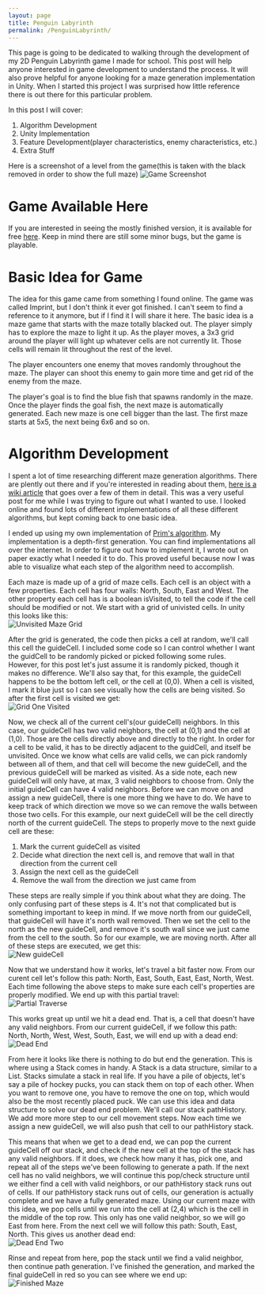 ```yaml
---
layout: page
title: Penguin Labyrinth
permalink: /PenguinLabyrinth/
---
```


This page is going to be dedicated to walking through the development of my 2D Penguin Labyrinth game I made for school. This post will help anyone interested in game development to understand the process. It will also prove helpful for anyone looking for a maze generation implementation in Unity. When I started this project I was surprised how little reference there is out there for this particular problem.

In this post I will cover:
1. Algorithm Development
2. Unity Implementation
3. Feature Development(player characteristics, enemy characteristics, etc.)
4. Extra Stuff

Here is a screenshot of a level from the game(this is taken with the black removed in order to show the full maze)
![Game Screenshot](images/MazeGame/FullGameScreenshot.png)


Game Available Here
===================

If you are interested in seeing the mostly finished version, it is available for free <a href="https://clydefrog04.github.io/Downloads" target="_blank">here</a>. Keep in mind there are still some minor bugs, but the game is playable.


Basic Idea for Game
===================

The idea for this game came from something I found online. The game was called Imprint, but I don't think it ever got finished. I can't seem to find a reference to it anymore, but if I find it I will share it here. The basic idea is a maze game that starts with the maze totally blacked out. The player simply has to explore the maze to light it up. As the player moves, a 3x3 grid around the player will light up whatever cells are not currently lit. Those cells will remain lit throughout the rest of the level. 

The player encounters one enemy that moves randomly throughout the maze. The player can shoot this enemy to gain more time and get rid of the enemy from the maze. 

The player's goal is to find the blue fish that spawns randomly in the maze. Once the player finds the goal fish, the next maze is automatically generated. Each new maze is one cell bigger than the last. The first maze starts at 5x5, the next being 6x6 and so on.


Algorithm Development
=====================

I spent a lot of time researching different maze generation algorithms. There are plently out there and if you're interested in reading about them, <a href="https://en.wikipedia.org/wiki/Maze_generation_algorithm" target="_blank">here is a wiki article</a> that goes over a few of them in detail. This was a very useful post for me while I was trying to figure out what I wanted to use. I looked online and found lots of different implementations of all these different algorithms, but kept coming back to one basic idea.

I ended up using my own implementation of <a href="https://en.wikipedia.org/wiki/Prim%27s_algorithm" target="_blank">Prim's algorithm</a>. My implementation is a depth-first generation. You can find implementations all over the internet. In order to figure out how to implement it, I wrote out on paper exactly what I needed it to do. This proved useful because now I was able to visualize what each step of the algorithm need to accomplish.

Each maze is made up of a grid of maze cells. Each cell is an object with a few properties. Each cell has four walls: North, South, East and West. The other property each cell has is a boolean isVisited, to tell the code if the cell should be modified or not. We start with a grid of univisted cells. In unity this looks like this:  
![Unvisited Maze Grid](images/MazeGame/BlankMazeGrid.png)

After the grid is generated, the code then picks a cell at random, we'll call this cell the guideCell. I included some code so I can control whether I want the guidCell to be randomly picked or picked following some rules. However, for this post let's just assume it is randomly picked, though it makes no difference. We'll also say that, for this example, the guideCell happens to be the bottom left cell, or the cell at (0,0). When a cell is visited, I mark it blue just so I can see visually how the cells are being visited. So after the first cell is visited we get:  
![Grid One Visited](images/MazeGame/GridOneCell.png)

Now, we check all of the current cell's(our guideCell) neighbors. In this case, our guideCell has two valid neighbors, the cell at (0,1) and the cell at (1,0). Those are the cells directly above and directly to the right. In order for a cell to be valid, it has to be directly adjacent to the guidCell, and itself be unvisited. Once we know what cells are valid cells, we can pick randomly between all of them, and that cell will become the new guideCell, and the previous guideCell will be marked as visited. As a side note, each new guideCell will only have, at max, 3 valid neighbors to choose from. Only the initial guideCell can have 4 valid neighbors. Before we can move on and assign a new guideCell, there is one more thing we have to do. We have to keep track of which direction we move so we can remove the walls between those two cells. For this example, our next guideCell will be the cell directly north of the current guideCell. The steps to properly move to the next guide cell are these:
1. Mark the current guideCell as visited
2. Decide what direction the next cell is, and remove that wall in that direction from the current cell
3. Assign the next cell as the guideCell
4. Remove the wall from the direction we just came from

These steps are really simple if you think about what they are doing. The only confusing part of these steps is 4. It's not that complicated but is something important to keep in mind. If we move north from our guideCell, that guideCell will have it's north wall removed. Then we set the cell to the north as the new guideCell, and remove it's south wall since we just came from the cell to the south. So for our example, we are moving north. After all of these steps are executed, we get this:  
![New guideCell](images/MazeGame/Cell01Visited.png)

Now that we understand how it works, let's travel a bit faster now. From our curent cell let's follow this path: North, East, South, East, East, North, West. Each time following the above steps to make sure each cell's properties are properly modified. We end up with this partial travel:  
![Partial Traverse](images/MazeGame/PartialPathTraverse.png)

This works great up until we hit a dead end. That is, a cell that doesn't have any valid neighbors. From our current guideCell, if we follow this path: North, North, West, West, South, East, we will end up with a dead end:  
![Dead End](images/MazeGame/DeadEnd.png)

From here it looks like there is nothing to do but end the generation. This is where using a Stack comes in handy. A Stack is a data structure, similar to a List. Stacks simulate a stack in real life. If you have a pile of objects, let's say a pile of hockey pucks, you can stack them on top of each other. When you want to remove one, you have to remove the one on top, which would also be the most recently placed puck. We can use this idea and data structure to solve our dead end problem. We'll call our stack pathHistory. We add more more step to our cell movement steps. Now each time we assign a new guideCell, we will also push that cell to our pathHistory stack. 

This means that when we get to a dead end, we can pop the current guideCell off our stack, and check if the new cell at the top of the stack has any valid neighbors. If it does, we check how many it has, pick one, and repeat all of the steps we've been following to generate a path. If the next cell has no valid neighbors, we will continue this pop/check structure until we either find a cell with valid neighbors, or our pathHistory stack runs out of cells. If our pathHistory stack runs out of cells, our generation is actually complete and we have a fully generated maze. Using our current maze with this idea, we pop cells until we run into the cell at (2,4) which is the cell in the middle of the top row. This only has one valid neighbor, so we will go East from here. From the next cell we will follow this path: South, East, North. This gives us another dead end:  
![Dead End Two](images/MazeGame/DeadEndTwo.png)

Rinse and repeat from here, pop the stack until we find a valid neighbor, then continue path generation. I've finished the generation, and marked the final guideCell in red so you can see where we end up:  
![Finished Maze](images/MazeGame/FinishedMaze.png)
